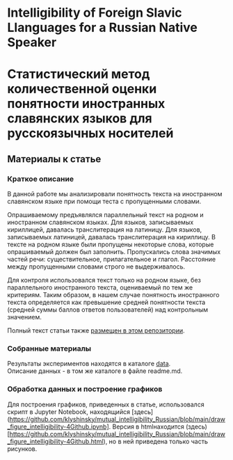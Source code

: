 # Intelligibility of Foreign Slavic Llanguages for a Russian Native Speaker
# Статистический метод количественной оценки понятности иностранных славянских языков для русскоязычных носителей
## Материалы к статье

### Краткое описание

В данной работе мы анализировали понятность текста на иностранном славянском языке при помощи теста с пропущенными словами.

Опрашиваемому предъявлялся параллельный текст на родном и иностранном славянском языках. Для языков, записываемых кириллицей, давалась транслитерация на латиницу. Для языков, записываемых латиницей, давалась транслитерация на кириллицу. В тексте на родном языке были пропущены некоторые слова, которые опрашиваемый должен был заполнить. Пропускались слова значимых частей речи: существительное, прилагательное и глагол. Расстояние между пропущенными словами  строго не выдерживалось.

Для контроля использовался текст только на родном языке, без параллельного иностранного текста, оцениваемый по тем же критериям. Таким образом, в нашем случае понятность иностранного текста определяется как превышение средней понятности текста (средней суммы баллов ответов пользователей) над контрольным значением.

Полный текст статьи также [размещен в этом репозитории](https://github.com/klyshinsky/mutual_intelligibility_Russian/blob/main/%D0%9F%D0%BE%D0%BD%D1%8F%D1%82%D0%BD%D0%BE%D1%81%D1%82%D1%8C%20%D1%81%D0%BB%D0%B0%D0%B2%D1%8F%D0%BD%D1%81%D0%BA%D0%B8%D1%85%20%D1%8F%D0%B7%D1%8B%D0%BA%D0%BE%D0%B2%20-%20%D1%80%D1%83%D1%81%D1%81%D0%BA%D0%B8%D0%B9.pdf).

### Собранные материалы

Результаты экспериментов находятся в каталоге [data](https://github.com/klyshinsky/mutual_intelligibility_Russian/tree/main/data).  
Описание данных - в том же каталоге в файле readme.md.

### Обработка данных и построение графиков

Для построения графиков, приведенных в статье, использовался скрипт в Jupyter Notebook, находящийся [здесь](https://github.com/klyshinsky/mutual_intelligibility_Russian/blob/main/draw_figure_intelligibility-4Github.ipynb]. Версия в htmlнаходится (здесь)[https://github.com/klyshinsky/mutual_intelligibility_Russian/blob/main/draw_figure_intelligibility-4Github.html), но в ней приведена только часть рисунков.  



